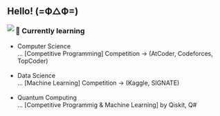 ## Hello!  (=Ф△Ф=)

<img align="left" src="https://github-readme-stats.vercel.app/api/top-langs/?username=H-Tatsuhiro&hide=css,html&langs_count=7&theme=midnight-purple">

<p>
  <h3>🌱 Currently learning</h3>
  <ul type="disc">
  <li>Computer Science <br>  ... [Competitive Programming] Competition -> (AtCoder, Codeforces, TopCoder) </li><br>
  <li>Data Science <br> ... [Machine Learning] Competition -> (Kaggle, SIGNATE) </li><br>
  <li>Quantum Computing <br> ... [Competitive Programmig & Machine Learning] by Qiskit, Q#</li>
  </ul>
</p>
